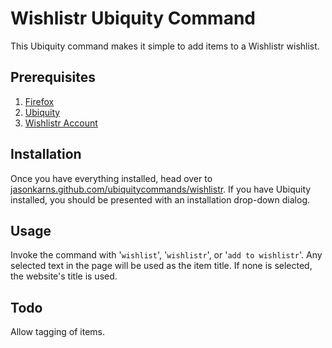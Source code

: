 Wishlistr Ubiquity Command
========================

This Ubiquity command makes it simple to add items to a Wishlistr wishlist.

Prerequisites
-------------

1. [Firefox](http://getfirefox.com/ "Get Firefox")
2. [Ubiquity](https://addons.mozilla.org/en-US/firefox/addon/9527 "Get Ubiquity")
3. [Wishlistr Account](http://wishlistr.com/ "Sign up for Wishlistr")

Installation
------------

Once you have everything installed, head over to [jasonkarns.github.com/ubiquitycommands/wishlistr](http://jasonkarns.github.com/ubiquitycommands/wishlistr). If you have Ubiquity installed, you should be presented with an installation drop-down dialog.

Usage
-----

Invoke the command with '`wishlist`', '`wishlistr`', or '`add to wishlistr`'. Any selected text in the page will be used as the item title. If none is selected, the website's title is used.

Todo
----

Allow tagging of items.
